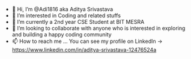 - 👋 Hi, I’m @Adi1816 aka Aditya Srivastava
- 👀 I’m interested in Coding and related stuffs
- 🌱 I’m currently a 2nd year CSE Student at BIT MESRA 
- 💞️ I’m looking to collaborate with anyone who is interested in exploring and building a happy coding community
- 📫 How to reach me ... You can see my profile on LinkedIn -> https://www.linkedin.com/in/aditya-srivastava-12476524a

<!---
Adi1816/Adi1816 is a ✨ special ✨ repository because its `README.md` (this file) appears on your GitHub profile.
You can click the Preview link to take a look at your changes.
--->
